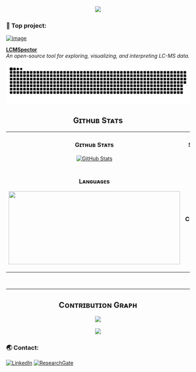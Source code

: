 <h3 align="center">
  <img src="https://readme-typing-svg.herokuapp.com?font=Righteous&duration=3500&pause=500&color=58a6ff&center=true&vCenter=true&width=435&lines=Hi+there!+👋+I+go+by+Matt+;(Mateusz+is+just+way+too+hard+to+pronounce)++" />
</h3>

### 📁 Top project:

[<img width="6302" height="532" alt="image" src="https://github.com/user-attachments/assets/959cbc73-1b21-4ce6-94b6-989f005ab4c4" />](https://github.com/mateuszfido/lcmspector)

**[LCMSpector](https://github.com/MateuszFido/LCMSpector)**  
*An open-source tool for exploring, visualizing, and interpreting LC-MS data.*

![snake-gif](https://github.com/mateuszfido/mateuszfido/blob/output/github-snake-dark.svg)

<!--Github stats Table--> 
<h2 align="center"> Gɪᴛʜuʙ Sᴛᴀᴛs </h2>

<table width="100%">
  <tr>
    <td width="50%">
      <h3 align="center"><strong>Gɪᴛʜuʙ Sᴛᴀᴛs</strong></h3>
      <p align="center">
        <a href="https://github.com/mateuszfido">
          <img align="center" src="https://github-readme-stats.vercel.app/api?username=mateuszfido&count_private=true&show_icons=true&theme=dark&bg_color=0D1117&title_color=58a6ff&text_color=c9d1d9&rank_icon=github&hide=prs,issues,contribs&show=reviews,prs_merged,prs_merged_percentage" alt="GitHub Stats" />
        </a>
      </p>
    </td>
    <td width="50%">
      <h3 align="center"><strong>Sᴛʀᴇᴀᴋ Sᴛᴀᴛs</strong></h3>
      <p align="center">
        <a href="https://github.com/mateuszfido">
          <img align="center" src="https://streak-stats.demolab.com?user=mateuszfido&theme=dark&background=0D1117&currStreakNum=58a6ff&sideNums=58a6ff" alt="Streak Stats" />
        </a>
      </p>
    </td>
  </tr>
  <tr>
    <td width="50%">
      <h3 align="center"><strong>Lᴀɴɢuᴀɢᴇs </strong></h3>
      <p align="center">
        <a href="https://github.com/mateuszfido">
        <img src="https://github-readme-stats.vercel.app/api/top-langs/?username=mateuszfido&layout=compact&theme=dark&bg_color=0D1117&title_color=58a6ff&text_color=c9d1d9&langs_count=10" width="470" height="200" />
        </a>
      </p>
    </td>
    <td width="50%">
      <h3 align="center"><strong>Tᴏᴘ Cᴏɴᴛʀɪʙuᴛɪᴏɴs</strong></h3>
      <p align="center">
        <a href="https://github.com/mateuszfido">
          <img align="center" src="https://github-contributor-stats.vercel.app/api?username=mateuszfido&limit=2&theme=dark&bg_color=0D1117&title_color=58a6ff&text_color=c9d1d9&show_owner=true&combine_all_yearly_contributions=false" alt="Top Repo" />
        </a>
      </p>
    </td>
  </tr>
</table>
<br />

---

<!--Contribution Graph-->
<h2 align="center"> Cᴏɴᴛʀɪʙuᴛɪᴏɴ Gʀᴀᴘʜ </h2>
<div align="center">
    <img src="https://github-readme-activity-graph.vercel.app/graph?username=mateuszfido&bg_color=0D1117&color=58a6ff&line=58a6ff&point=c9d1d9&area=false&hide_border=true" border-radius="15">
</div>

<p align="center">
<img src="https://readme-typing-svg.herokuapp.com?font=Roboto+Slab&color=58a6ff&size=30&center=true&vCenter=true&width=450&lines=Thanks+for+visiting!" />
</p>

### 🌏 Contact:

[![LinkedIn](https://img.shields.io/badge/-Mateusz%20Fido-0A66C2?style=flat&logo=Linkedin&logoColor=white)](https://www.linkedin.com/in/mateusz-fido-7b396b24b/) [![ResearchGate](https://img.shields.io/badge/-ResearchGate-00CCBB?style=flat&logo=ResearchGate&logoColor=white)](https://www.researchgate.net/profile/Mateusz-Fido)

